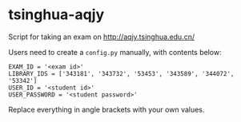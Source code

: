 tsinghua-aqjy
=============

Script for taking an exam on http://aqjy.tsinghua.edu.cn/

Users need to create a `config.py` manually, with contents below:

	EXAM_ID = '<exam id>'
	LIBRARY_IDS = ['343181', '343732', '53453', '343589', '344072', '53342']
	USER_ID = '<student id>'
	USER_PASSWORD = '<student password>'

Replace everything in angle brackets with your own values.

